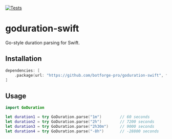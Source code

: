 [![Tests](https://github.com/botforge-pro/goduration-swift/actions/workflows/test.yml/badge.svg)](https://github.com/botforge-pro/goduration-swift/actions/workflows/test.yml)

# goduration-swift

Go-style duration parsing for Swift.

## Installation

```swift
dependencies: [
    .package(url: "https://github.com/botforge-pro/goduration-swift", from: "0.1.0")
]
```

## Usage

```swift
import GoDuration

let duration1 = try GoDuration.parse("1m")        // 60 seconds
let duration2 = try GoDuration.parse("2h")        // 7200 seconds  
let duration3 = try GoDuration.parse("2h30m")     // 9000 seconds
let duration4 = try GoDuration.parse("-8h")       // -28800 seconds
```